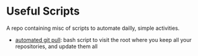 # Useful Scripts

A repo containing misc of scripts to automate dailly, simple activities.

- [automated git pull](https://github.com/ninja-asa/utils_scripts/tree/master/ReposPull): bash script to visit the root where you keep all your repositories, and update them all
